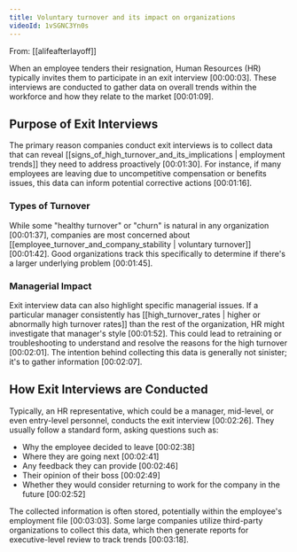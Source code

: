 ```yaml
---
title: Voluntary turnover and its impact on organizations
videoId: 1vSGNC3Yn0s
---
```


From: [[alifeafterlayoff]] <br/> 

When an employee tenders their resignation, Human Resources (HR) typically invites them to participate in an exit interview [00:00:03]. These interviews are conducted to gather data on overall trends within the workforce and how they relate to the market [00:01:09].

## Purpose of Exit Interviews

The primary reason companies conduct exit interviews is to collect data that can reveal [[signs_of_high_turnover_and_its_implications | employment trends]] they need to address proactively [00:01:30]. For instance, if many employees are leaving due to uncompetitive compensation or benefits issues, this data can inform potential corrective actions [00:01:16].

### Types of Turnover

While some "healthy turnover" or "churn" is natural in any organization [00:01:37], companies are most concerned about [[employee_turnover_and_company_stability | voluntary turnover]] [00:01:42]. Good organizations track this specifically to determine if there's a larger underlying problem [00:01:45].

### Managerial Impact

Exit interview data can also highlight specific managerial issues. If a particular manager consistently has [[high_turnover_rates | higher or abnormally high turnover rates]] than the rest of the organization, HR might investigate that manager's style [00:01:52]. This could lead to retraining or troubleshooting to understand and resolve the reasons for the high turnover [00:02:01]. The intention behind collecting this data is generally not sinister; it's to gather information [00:02:07].

## How Exit Interviews are Conducted

Typically, an HR representative, which could be a manager, mid-level, or even entry-level personnel, conducts the exit interview [00:02:26]. They usually follow a standard form, asking questions such as:
*   Why the employee decided to leave [00:02:38]
*   Where they are going next [00:02:41]
*   Any feedback they can provide [00:02:46]
*   Their opinion of their boss [00:02:49]
*   Whether they would consider returning to work for the company in the future [00:02:52]

The collected information is often stored, potentially within the employee's employment file [00:03:03]. Some large companies utilize third-party organizations to collect this data, which then generate reports for executive-level review to track trends [00:03:18].